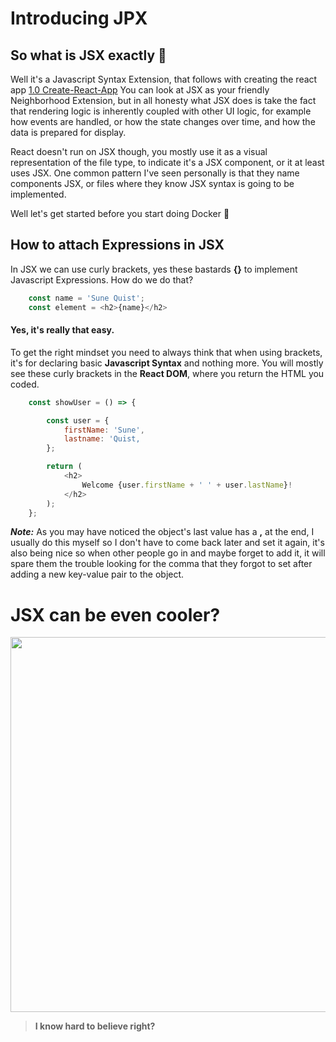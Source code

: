 # **Introducing JPX**

## So what is JSX exactly :thinking:

Well it's a Javascript Syntax Extension, that follows with creating the react app [1.0 Create-React-App](./1.0%20create-react-app.md)
You can look at JSX as your friendly Neighborhood Extension, but in all honesty what JSX does is take the fact that rendering logic is inherently coupled with other UI logic, for example how events are handled, or how the state changes over time, and how the data is prepared for display.

React doesn't run on JSX though, you mostly use it as a visual representation of the file type, to indicate it's a JSX component, or it at least uses JSX. One common pattern I've seen personally is that they name components JSX, or files where they know JSX syntax is going to be implemented.

Well let's get started before you start doing Docker :whale:

## How to attach Expressions in JSX

In JSX we can use curly brackets, yes these bastards **{}** to implement Javascript Expressions. How do we do that?

```js
    const name = 'Sune Quist';
    const element = <h2>{name}</h2>
```

#### Yes, it's really that easy.

To get the right mindset you need to always think that when using brackets, it's for declaring basic **Javascript Syntax** and nothing more.
You will mostly see these curly brackets in the **React DOM**, where you return the HTML you coded.

```js
    const showUser = () => {

        const user = {
            firstName: 'Sune',
            lastname: 'Quist,
        };

        return (
            <h2>
                Welcome {user.firstName + ' ' + user.lastName}!
            </h2>
        );
    };
```

***Note:*** As you may have noticed the object's last value has a **,** at the end, I usually do this myself so I don't have to come back later and set it again, it's also being nice so when other people go in and maybe forget to add it, it will spare them the trouble looking for the comma that they forgot to set after adding a new key-value pair to the object.

# JSX can be even cooler?

 <p><img src="https://media.giphy.com/media/r1HGFou3mUwMw/giphy-downsized.gif" width="600px" /><p>

> **I know hard to believe right?**
